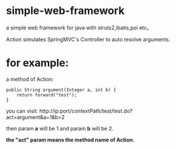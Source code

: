 simple-web-framework
====================

a simple web framework for java with struts2,ibatis,poi etc。

Action simulates SpringMVC's Controller to auto resolve arguments.

for example:
====================
a method of Action:

    public String argument(Integer a, int b) {
        return forward("test");
    }

you can visit:
http://ip:port/contextPath/test/test.do?act=argument&a=1&b=2

then param **a** will be 1 and param **b** will be 2.

**the "act" param means the method name of Action.**
